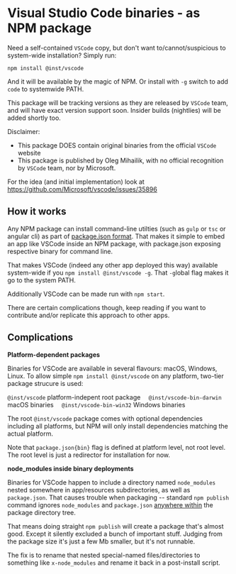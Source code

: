 Visual Studio Code binaries - as NPM package
============================================

Need a self-contained `VSCode` copy, but don't want to/cannot/suspicious to system-wide installation? Simply run:

`npm install @inst/vscode`

And it will be available by the magic of NPM. Or install with `-g` switch to add `code` to systemwide PATH.

This package will be tracking versions as they are released by `VSCode` team, and will have exact version support soon.
Insider builds (nightlies) will be added shortly too.

Disclaimer:
* This package DOES contain original binaries from the official `VSCode` website
* This package is published by Oleg Mihailik, with no official recognition by `VSCode` team, nor by Microsoft.

For the idea (and initial implementation) look at https://github.com/Microsoft/vscode/issues/35896

How it works
------------

Any NPM package can install command-line utilties (such as `gulp` or `tsc` or angular cli) as part of [package.json format](https://docs.npmjs.com/files/package.json#bin). That makes it simple to embed an app like VSCode inside an NPM package, with package.json exposing respective binary for command line.

That makes VSCode (indeed any other app deployed this way) available system-wide if you `npm install @inst/vscode -g`. That `-g`lobal flag makes it go to the system PATH.

Additionally VSCode can be made run with `npm start`.

There are certain complications though, keep reading if you want to contribute and/or replicate this approach to other apps.

Complications
-------------

**Platform-dependent packages**

Binaries for VSCode are available in several flavours: macOS, Windows, Linux. To allow simple `npm install @inst/vscode` on any platform, two-tier package strucure is used:

`@inst/vscode` platform-indepent root package
`  @inst/vscode-bin-darwin` macOS binaries
`  @inst/vscode-bin-win32` Windows binaries

The root `@inst/vscode` package comes with optional dependencies including all platforms, but NPM will only install dependencies matching the actual platform.

Note that `package.json{bin}` flag is defined at platform level, not root level. The root level is just a redirector for installation for now.

**node_modules inside binary deployments**

Binaries for VSCode happen to include a directory named `node_modules` nested somewhere in app/resources subdirectories, as well as `package.json`. That causes trouble when packaging -- standard `npm publish` command ignores `node_modules` and `package.json` [anywhere within](https://docs.npmjs.com/misc/developers#keeping-files-out-of-your-package) the package directory tree.

That means doing straight `npm publish` will create a package that's almost good. Except it silently excluded a bunch of important stuff. Judging from the package size it's just a few Mb smaller, but it's not runnable.

The fix is to rename that nested special-named files/directories to something like `x-node_modules` and rename it back in a post-install script.


